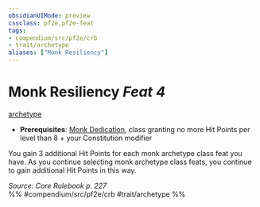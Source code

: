 ```yaml
---
obsidianUIMode: preview
cssclass: pf2e,pf2e-feat
tags:
- compendium/src/pf2e/crb
- trait/archetype
aliases: ["Monk Resiliency"]
---
```

# Monk Resiliency  *Feat 4*  
[archetype](../../Rules/traits/archetype.md)  

- **Prerequisites**: [Monk Dedication](monk-dedication.md), class granting no more Hit Points per level than 8 + your Constitution modifier

You gain 3 additional Hit Points for each monk archetype class feat you have. As you continue selecting monk archetype class feats, you continue to gain additional Hit Points in this way.

*Source: Core Rulebook p. 227*  
%% #compendium/src/pf2e/crb #trait/archetype %%